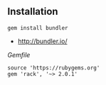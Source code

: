## Installation

```
gem install bundler
```

- http://bundler.io/

*Gemfile*
```
source 'https://rubygems.org'
gem 'rack', '~> 2.0.1'
```